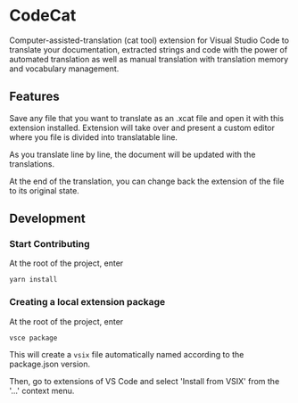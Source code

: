 # CodeCat

Computer-assisted-translation (cat tool) extension for Visual Studio Code to translate your documentation, extracted strings and code with the power of automated translation as well as manual translation with translation memory and vocabulary management.

## Features

Save any file that you want to translate as an .xcat file and open it with this extension installed. Extension will take over and present a custom editor where you file is divided into translatable line. 

As you translate line by line, the document will be updated with the translations.

At the end of the translation, you can change back the extension of the file to its original state.

## Development

### Start Contributing

At the root of the project, enter 

`yarn install`
### Creating a local extension package

At the root of the project, enter

`vsce package`

This will create a `vsix` file automatically named according to the package.json version.

Then, go to extensions of VS Code and select 'Install from VSIX' from the '...' context menu.

